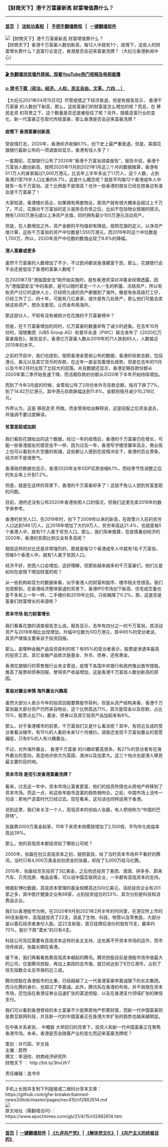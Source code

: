 ### 【财商天下】港千万富豪新高 财富增值靠什么？
------------------------

#### [首页](https://github.com/gfw-breaker/banned-news3/blob/master/README.md) &nbsp;&nbsp;|&nbsp;&nbsp; [法轮功真相](https://github.com/begood0513/basic/blob/master/README.md)  &nbsp;&nbsp;|&nbsp;&nbsp; [手把手翻墙教程](https://github.com/gfw-breaker/guides/wiki)  &nbsp;&nbsp;|&nbsp;&nbsp; [一键翻墙软件](https://github.com/gfw-breaker/nogfw/blob/master/README.md)  



<div><img alt="【财商天下】港千万富豪新高 财富增值靠什么？" class="attachment-djy_600_400 size-djy_600_400 wp-post-image" src="https://i.epochtimes.com/assets/uploads/2021/04/id12882620-0415_1200x800-600x400.jpg"/>
<div class="caption">
 【财商天下】香港千万富豪人数创新高，每12人中就有1个，疫情下，这些人的财富增长靠什么？造富行业变迁，香港是否会迎来富豪洗牌？（大纪元香港新闻中心）
</div></div><hr/>

#### [ 🎬  免翻墙浏览墙外禁闻、观看YouTube热门视频及电视直播](https://github.com/gfw-breaker/HelloWorld)

#### [ 💥  禁书下载（政治、经济、人权、民主自由、文革、六四 ...）](https://github.com/gfw-breaker/books/blob/master/README.md)

<div><p>
 【大纪元2021年04月15日讯】尽管疫情之下经济衰退，但是有报告显示，
 <ok href="https://www.epochtimes.com/gb/tag/%E9%A6%99%E6%B8%AF%E5%8D%83%E4%B8%87%E5%AF%8C%E8%B1%AA.html">
  香港千万富豪
 </ok>
 的人数创下新高，那么，这些富豪们的财富是怎么增加的呢？而且，在
 <ok href="https://www.epochtimes.com/gb/tag/%E7%A7%BB%E6%B0%91%E8%B5%B0%E8%B5%84.html">
  移民走资
 </ok>
 的背景之下，这个数量是否还是被低估了呢？另外，随着造富行业的变化，新一代富豪正在取代传统富豪，那么香港是否会迎来富豪洗牌？
</p>
<p>
</p>
<h4>
 疫情下 香港富豪创新高
</h4>
<p>
 受疫情打击，2020年，香港经济收缩6.1%，创下史上最严重衰退。但是，美国花旗银行最新公布的一项调查却显示，香港有钱人多了！
</p>
<p>
 一星期前，花旗银行公布了2020年“香港千万富翁调查报告”，报告中说，香港千万富翁人数创新高，按照2020年11月到2021年1月这三个月的数据推算，香港有51.1万人的身家超过1,000万港元，比去年上半年多出了1.1万人，这个人数，占到香港21至79岁人口比重的8.7%，这是什么概念呢？就是平均每12个香港成年人中就有一名千万富翁。这个比例是不是很高？也许一些香港的朋友已经在想身边有谁会是千万富豪了！
</p>
<p>
 大家知道，香港楼价高企，如果拥有两套物业，那资产就有很大概率会超过上千万了。不过，花旗对千万富翁的定义是除去负债之后，比如不包括物业按揭的情况，拥有1,000万港元或以上净资产总值，同时拥有最少100万港元流动资产。
</p>
<p>
 但是，在人数增加之外，资产金额的平均值却有降低。按照花旗的定义，以净资产值计算，这些千万富翁的资产中位数是1,550万港元，而2019年时这个中位数是1,700万，所以，2020年资产中位数的数值出现了8.8%的降幅。
</p>
<h4>
 港人富豪或更多
</h4>
<p>
 虽然千万富豪的人数增加了不少，不过民间都说香港藏富于民，那么，花旗银行会不会还是低估了香港的富豪人数呢？
</p>
<p>
 在2020年7月“港版国安法”刚开始实施时，就有香港资深对冲基金经理透露，因为“港版国安法”中的条款，是可以随时拿走一个人一生的积蓄、冻结资产，所以有些资产过亿的退休人士，已经把九成的资产都撤到了海外，像是有些高级打工仔，已经工作了三、四十年，可能有几亿身家，或许是有几处房产，那么他们可能会卖掉这些资产，想办法套现，让资金布局海外。
</p>
<p>
 那这部分人，不知有没有被统计在花旗的千万富豪榜中？
</p>
<p>
 但是，在千万富豪增加的同时，亿万富豪的数量却有了减少的迹象。在去年10月份时，瑞银集团（UBS Group AG）和普华永道（PWC）联合发布了《2020亿万富豪报告》，报告显示，香港亿万富豪人数从2019年的71人跌到65人，人数接近2015年的水平。
</p>
<p>
 之前的节目中，我们也提到，按照香港金管局公布的数据，香港的存款总额，包括港元、美元以及其它货币的存款，在近年一直呈现着增长趋势，但是在去年的11月以及今年2月时出现了比较大的回落。并且数据还显示，香港定期存款份额从2020年第二季开始急速下降，而活期存款的份额从2020年下半年开始持续增加。
</p>
<p>
 而到了今年3月底的时候，金管局公布了2月份本外币存款总额，按月下跌了7%，到了14.82万亿港元，其中港元存款跌幅达到11.8%，金额则按月减少10,216亿元。
</p>
<p>
 外界认为，这是
 <ok href="https://www.epochtimes.com/gb/tag/%E7%A7%BB%E6%B0%91%E8%B5%B0%E8%B5%84.html">
  移民走资
 </ok>
 所致。而金管局给出解释说，这是招股之后资金退去，并强调不要过度解读。
</p>
<h4>
 贫富差距或加剧
</h4>
<p>
 我们看到花旗给出的这个数据，经过一年的疫情后，香港的千万富豪仍在增长，可能一些香港朋友的感受会不一样，因为过去一年，香港写字楼空置率高企，商业街上也可以看到大片空置的街铺，这些都让人感到在疫情冲击下，香港的百业萧条，经济并不是很景气。
</p>
<p>
 香港政府数据也显示，香港2020年全年GDP实质收缩6.1%，而经季节性调整之后的失业率上升到7.2%。
</p>
<p>
 但是，就是在这样的背景下，香港的千万富豪却多了！这就不免让人想到贫富差距的问题。
</p>
<p>
 目前，港府还没有公布2020年香港贫困人口的情况，但我们这里先拿2019年的数字来参考。
</p>
<p>
 香港的贫穷人口，在2019年时，创下了2009年以来的新高，在政策介入前的贫穷人口达到149.1万人，比2018年增加了大约9万人，贫穷率高达21.4%，也就是每5个香港人中，就有1个人属于贫穷人口。那么，我们简单推算，在疫情重创经济的2020年，香港的贫困比例又会有多高呢？
</p>
<p>
 相信这样的对比还是非常强烈的，那就是每12个香港成年人中就有1名千万富翁，但每5个香港人中，就有1人属于贫困人口。
</p>
<p>
 经济不好，贫困人口会增加，这好理解，但那些越来越多的千万富豪们，他们又是如何在疫情下增加财富的呢？
</p>
<p>
 从一些机构和官方的数据来看，似乎香港人的财富和股市、楼市相关性很高。我们也观察到，在香港经济整体衰退的背景下，香港IPO市场创下新高、住宅成交量也差不多和上一年一样，二手楼价和2019年比较，只些微降了0.2%。那，这是否是富豪们财富增长的来源呢？
</p>
<h4>
 <ok href="https://www.epochtimes.com/gb/tag/%E8%B5%84%E6%9C%AC%E5%B8%82%E5%9C%BA.html">
  资本市场
 </ok>
 助力财富增长
</h4>
<p>
 我们看看花旗的调查报告怎么说。报告显示，去年有四分之一的千万富翁，其流动资产与2019年相比出现增加，升幅中位数为100万港元，其中65%的受访者说，其资产增值主要来自于投资回报。
</p>
<p>
 那么，是哪种金融产品投资获利的呢？有95%的受访者表示，股票是渗透率最高的投资工具，其它金融产品依次是基金、外币、债券，还有黄金。
</p>
<p>
 香港花旗银行的零售银行业务主管说，疫情下各国中央银行和政府推出救市措施，推高了股票和债券回报，使得资产收益增加，这是香港千万富翁人数创新高的原因。
</p>
<h4>
 富翁对置业审慎 海外置业兴趣高
</h4>
<p>
 虽然大部分人表示今年的投资回报要靠股市获利，但是从资产结构来看，香港千万富翁最大部分资产仍然来自物业，这个比例高达71%，其次是现金以及存款，占比15%，股票占比7%，基金、债券以及其它投资产品加起来有8%。
</p>
<p>
 那么，对于香港楼市的前景，千万富翁们又是什么看法呢？其中，有将近五成的受访者看淡楼市，有15%的人看好未来12个月楼价。调查还发现千万富翁置业的意愿偏低，只有8%的人有兴趣置业。
</p>
<p>
 不过，对外海外置业，
 <ok href="https://www.epochtimes.com/gb/tag/%E9%A6%99%E6%B8%AF%E5%8D%83%E4%B8%87%E5%AF%8C%E8%B1%AA.html">
  香港千万富豪
 </ok>
 的兴趣却要高很多。有27%的受访者有在海外置业的意向，首选地点依次为英国、澳洲以及加拿大。这三个地点也是港人移民最主要的目的地。
</p>
<h4>
 <ok href="https://www.epochtimes.com/gb/tag/%E8%B5%84%E6%9C%AC%E5%B8%82%E5%9C%BA.html">
  资本市场
 </ok>
 是否引发香港富豪洗牌？
</h4>
<p>
 看来，过去这一年中，资本市场让富者更富，他们的投资热情也从房地产转移到了资本市场。而这一点，和这些年股市造富的趋势相吻合。之前，中国市场上流传一句话：房地产造富时代已经过去。现在看来，这句话也同样适用于香港。
</p>
<p>
 说到这里，我们来关注一个人，高瓴资本的创始人张磊，有人把他称为“中国的巴菲特”。
</p>
<p>
 张磊靠2000万美金起家，15年下来资本规模就增加了2,500倍，平均年化收益率高达39%。
</p>
<p>
 那么，他的高瓴资本都投资给了哪些公司呢？
</p>
<p>
 2005年，张磊在创立高瓴资本之初，就把首投，给了当时资本市场并不看好的腾讯。当时只有4,000万美金初创资金的张磊，却投了3,000万给马化腾。
</p>
<p>
 2010年，张磊给京东投资了3亿美金，之后他还投资了美团、滴滴、拼多多、蔚来汽车、贝壳找房、唯品会等，可以说中国互联网企业，一半都有高瓴资本的支持。
</p>
<p>
 根据彭博社数据，高瓴资本管理的基金规模高达500亿美元，活跃投资企业有201家之多，其中医疗健康企业有66家，占到投资组合的33%，其次分别是科技和消费品企业。
</p>
<p>
 我们以香港股市为例，在2020年9月到2021年2月半年的时间里，在港交所上市的89支新股中，高瓴就投资了22支，涵盖了生物、科技、物管以及零售股，大部分是以基石投资者身份入股。这22支新股，首日挂牌后涨价的就有15支，赢率约70%，股价下跌“潜水”的只有4支。
</p>
<p>
 科技公司背后需要有高瓴资本这样的金主支持，这也离不开资本市场的运作，而市场传闻说，张磊长期在香港。
</p>
<p>
 接下来，我们再看看依靠高瓴资本崛起的腾讯。腾讯控股目前是港股市场市值最大的公司，仅是腾讯控股，再加上美团的总市值，就已经达到了8万亿港币，占到了恒生指数企业总市值的近三成。
</p>
<p>
 腾讯控股在香港股市的比重，已经超越了上一代香港富豪李嘉诚旗下的长实集团。而马化腾的身价，也超过了李嘉诚。此外，腾讯系在香港的布局，并不局限在资本市场，还包括在香港证券业迅速扩张的富途控股、以及在香港支付领域扩张的微信支付。
</p>
<p>
 我们可以看到香港曾经的本土富豪不少是靠房地产积累财富，而新一代中国富豪则是靠互联网科技，并且新一代的中国富豪正在香港大举扩张的趋势也越来越明显。
</p>
<p>
 在中美关系紧张，
 <ok href="https://www.epochtimes.com/gb/tag/%E4%B8%AD%E6%A6%82%E8%82%A1.html">
  中概股
 </ok>
 大举回归的背景下，投资人和新一代中国富豪正在聚焦香港市场。未来，香港是否会随着产业的变化而迎来富豪洗牌呢？
</p>
<p>
 策划：许巧茹、宇文铭
 <br/>
 主播：蔚然
 <br/>
 撰文：李沺欣、财商经济研究所
 <br/>
 <ok href="https://www.epochtimes.com/gb/tag/%E8%B4%A2%E5%95%86%E5%A4%A9%E4%B8%8B.html">
  财商天下
 </ok>
 ：
 <ok href="http://bit.ly/3hvUfr7">
  http://bit.ly/3hvUfr7
 </ok>
</p>
<p>
 责任编辑：连书华
</p>
</div>
<hr/>
手机上长按并复制下列链接或二维码分享本文章：<br/>
https://github.com/gfw-breaker/banned-news3/blob/master/pages/nsc415/n12882614.md <br/>
<a href='https://github.com/gfw-breaker/banned-news3/blob/master/pages/nsc415/n12882614.md'><img src='https://github.com/gfw-breaker/banned-news3/blob/master/pages/nsc415/n12882614.md.png'/></a> <br/>
原文地址（需翻墙访问）：https://www.epochtimes.com/gb/21/4/15/n12882614.htm


------------------------
#### [首页](https://github.com/gfw-breaker/banned-news3/blob/master/README.md) &nbsp;|&nbsp; [一键翻墙软件](https://github.com/gfw-breaker/nogfw/blob/master/README.md) &nbsp;| [《九评共产党》](https://github.com/gfw-breaker/9ping.md/blob/master/README.md#九评之一评共产党是什么) | [《解体党文化》](https://github.com/gfw-breaker/jtdwh.md/blob/master/README.md) | [《共产主义的终极目的》](https://github.com/gfw-breaker/gczydzjmd.md/blob/master/README.md)


<img src='http://gfw-breaker.win/banned-news3/pages/nsc415/n12882614.md' width='0px' height='0px'/>